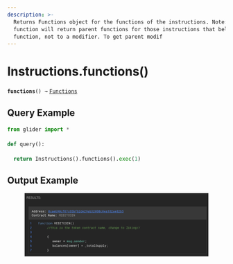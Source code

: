 ```yaml
---
description: >-
  Returns Functions object for the functions of the instructions. Note: The
  function will return parent functions for those instructions that belong to a
  function, not to a modifier. To get parent modif
---
```


# Instructions.functions()

**`functions`**`() →` [`Functions`](../callables/functions/)

## Query Example

```python
from glider import *

def query():
  
  return Instructions().functions().exec(1)
```

## Output Example

<figure><img src="../../.gitbook/assets/image (3).png" alt=""><figcaption></figcaption></figure>
